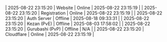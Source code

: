 | 2025-08-22 23:15:20 | Website | Online | 2025-08-22 23:15:19 |
| 2025-08-22 23:15:20 | Registration | Online | 2025-08-22 23:15:19 |
| 2025-08-22 23:15:20 | Auth Server | Offline | 2025-08-18 09:33:31 |
| 2025-08-22 23:15:20 | Kezan (PvE) | Offline | 2025-08-03 17:58:02 |
| 2025-08-22 23:15:20 | Gurubashi (PvP) | Offline | N/A |
| 2025-08-22 23:15:20 | Cloudflare | Online | 2025-08-22 23:15:19 |
